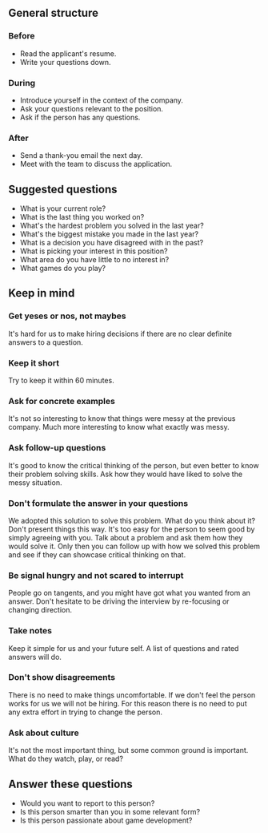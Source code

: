 ## General structure

### Before

- Read the applicant's resume.
- Write your questions down.

### During

- Introduce yourself in the context of the company.
- Ask your questions relevant to the position.
- Ask if the person has any questions.

### After

- Send a thank-you email the next day.
- Meet with the team to discuss the application.

## Suggested questions

- What is your current role?
- What is the last thing you worked on?
- What's the hardest problem you solved in the last year?
- What's the biggest mistake you made in the last year?
- What is a decision you have disagreed with in the past?
- What is picking your interest in this position?
- What area do you have little to no interest in?
- What games do you play?

## Keep in mind

### Get yeses or nos, not maybes

It's hard for us to make hiring decisions if there are no clear definite answers to a question.

### Keep it short

Try to keep it within 60 minutes.

### Ask for concrete examples

It's not so interesting to know that things were messy at the previous company. Much more interesting to know what exactly was messy.

### Ask follow-up questions

It's good to know the critical thinking of the person, but even better to know their problem solving skills. Ask how they would have liked to solve the messy situation.

### Don't formulate the answer in your questions

We adopted this solution to solve this problem. What do you think about it? Don't present things this way. It's too easy for the person to seem good by simply agreeing with you. Talk about a problem and ask them how they would solve it. Only then you can follow up with how we solved this problem and see if they can showcase critical thinking on that.

### Be signal hungry and not scared to interrupt

People go on tangents, and you might have got what you wanted from an answer. Don't hesitate to be driving the interview by re-focusing or changing direction.

### Take notes

Keep it simple for us and your future self. A list of questions and rated answers will do.

### Don't show disagreements

There is no need to make things uncomfortable. If we don't feel the person works for us we will not be hiring. For this reason there is no need to put any extra effort in trying to change the person.

### Ask about culture

It's not the most important thing, but some common ground is important. What do they watch, play, or read?

## Answer these questions

- Would you want to report to this person?
- Is this person smarter than you in some relevant form?
- Is this person passionate about game development?
